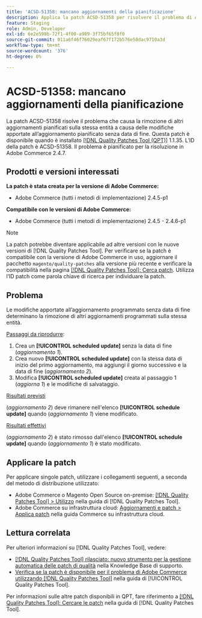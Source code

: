 ```yaml
---
title: 'ACSD-51358: mancano aggiornamenti della pianificazione'
description: Applica la patch ACSD-51358 per risolvere il problema di Adobe Commerce, in cui le modifiche all’aggiornamento pianificato senza data di fine determinano la rimozione di altri aggiornamenti pianificati sulla stessa entità.
feature: Staging
role: Admin, Developer
exl-id: 6e2e598b-72f1-4f00-a989-3f75bf65f8f0
source-git-commit: 011a6f46f76029eaf67f172b576e58dac9710a3d
workflow-type: tm+mt
source-wordcount: '376'
ht-degree: 0%

---
```


# ACSD-51358: mancano aggiornamenti della pianificazione

La patch ACSD-51358 risolve il problema che causa la rimozione di altri aggiornamenti pianificati sulla stessa entità a causa delle modifiche apportate all’aggiornamento pianificato senza data di fine. Questa patch è disponibile quando è installato [[!DNL Quality Patches Tool (QPT)]](https://experienceleague.adobe.com/it/docs/commerce-operations/tools/quality-patches-tool/quality-patches-tool-to-self-serve-quality-patches) 1.1.35. L’ID della patch è ACSD-51358. Il problema è pianificato per la risoluzione in Adobe Commerce 2.4.7.

## Prodotti e versioni interessati

**La patch è stata creata per la versione di Adobe Commerce:**

* Adobe Commerce (tutti i metodi di implementazione) 2.4.5-p1

**Compatibile con le versioni di Adobe Commerce:**

* Adobe Commerce (tutti i metodi di implementazione) 2.4.5 - 2.4.6-p1

>[!NOTE]
>
>La patch potrebbe diventare applicabile ad altre versioni con le nuove versioni di [!DNL Quality Patches Tool]. Per verificare se la patch è compatibile con la versione di Adobe Commerce in uso, aggiornare il pacchetto `magento/quality-patches` alla versione più recente e verificare la compatibilità nella pagina [[!DNL Quality Patches Tool]: Cerca patch](https://experienceleague.adobe.com/tools/commerce-quality-patches/index.html?lang=it). Utilizza l’ID patch come parola chiave di ricerca per individuare la patch.

## Problema

Le modifiche apportate all’aggiornamento programmato senza data di fine determinano la rimozione di altri aggiornamenti programmati sulla stessa entità.

<u>Passaggi da riprodurre</u>:

1. Crea un **[!UICONTROL scheduled update]** senza la data di fine (*aggiornamento 1*).
1. Crea nuovo **[!UICONTROL scheduled update]** con la stessa data di inizio del primo aggiornamento, ma aggiungi il giorno successivo e la data di fine (*aggiornamento 2*).
1. Modifica **[!UICONTROL scheduled update]** creata al passaggio 1 (*aggiorna 1*) e le modifiche di salvataggio.

<u>Risultati previsti</u>

(*aggiornamento 2*) deve rimanere nell&#39;elenco **[!UICONTROL schedule update]** quando (*aggiornamento 1*) viene modificato.

<u>Risultati effettivi</u>

(*aggiornamento 2*) è stato rimosso dall&#39;elenco **[!UICONTROL schedule update]** quando (*aggiornamento 1*) è stato modificato.

## Applicare la patch

Per applicare singole patch, utilizzare i collegamenti seguenti, a seconda del metodo di distribuzione utilizzato:

* Adobe Commerce o Magento Open Source on-premise: [[!DNL Quality Patches Tool] > Utilizzo](/help/tools/quality-patches-tool/usage.md) nella guida di [!DNL Quality Patches Tool].
* Adobe Commerce su infrastruttura cloud: [Aggiornamenti e patch > Applica patch](https://experienceleague.adobe.com/docs/commerce-cloud-service/user-guide/develop/upgrade/apply-patches.html?lang=it) nella guida Commerce su infrastruttura cloud.

## Lettura correlata

Per ulteriori informazioni su [!DNL Quality Patches Tool], vedere:

* [[!DNL Quality Patches Tool] rilasciato: nuovo strumento per la gestione automatica delle patch di qualità](https://experienceleague.adobe.com/it/docs/commerce-operations/tools/quality-patches-tool/quality-patches-tool-to-self-serve-quality-patches) nella Knowledge Base di supporto.
* [Verifica se la patch è disponibile per il problema di Adobe Commerce utilizzando  [!DNL Quality Patches Tool]](/help/tools/quality-patches-tool/patches-available-in-qpt/check-patch-for-magento-issue-with-magento-quality-patches.md) nella guida di [!UICONTROL Quality Patches Tool].


Per informazioni sulle altre patch disponibili in QPT, fare riferimento a [[!DNL Quality Patches Tool]: Cercare le patch](<https://experienceleague.adobe.com/tools/commerce-quality-patches/index.html?lang=it>) nella guida di [!DNL Quality Patches Tool].
